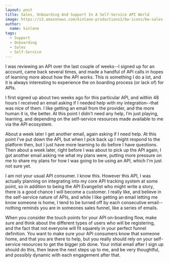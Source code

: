 ```yaml
---
layout: post
title: Sales, Onboarding And Support In A Self-Service API World
image: https://s3.amazonaws.com/kinlane-productions2/bw-icons/bw-sales.png
author:
  name: kinlane
tags:
  - Support
  - Onboarding
  - Sales
  - Self-Service
---
```

I was reviewing an API over the last couple of weeks--I signed up for an account, came back several times, and made a handful of API calls in hopes of learning more about how the API works. This is something I do a lot, and it is always interesting to experience the on boarding process (or lack of) for APIs.

I first signed up about two weeks ago for this particular API, and within 48 hours I received an email asking if I needed help with my integration--that was nice of them. I like getting an email from the provider, and the more human it is, the better. At this point I didn't need any help, I’m just playing, learning, and depending on the self-service resources made available to me via the API ecosystem.

About a week later I get another email, again asking if I need help. At this point I’ve put down the API, but when I pick back up I might respond to the platform then, but I just have more learning to do before I have questions. Then about a week later, right before I was about to pick up the API again, I got another email asking me what my plans were, putting more pressure on me to share my plans for how I was going to be using an API, which I'm just not sure yet.

I am not your usual API consumer. I know this. However this API, I was actually planning on integrating into my core API tracking system at some point, so in addition to being the API Evangelist who might write a story, there is a good chance I will become a customer. I really like, and believe in the self-service nature of APIs, and while I like getting an email letting me know someone is home, I tend to be turned off by each consecutive email--nothing reminds you are in someones sales funnel, like a series of emails.

When you consider the touch points for your API on-boarding flow, make sure and think about the different types of users who will be registering, and the fact that not everyone will fit squarely in your perfect funnel definition. You want to make sure your API consumers know that someone home, and that you are there to help, but you really should rely on your self-service resources to get the bigger job done. Your initial email after I sign up should do this, then leave the next steps up to me, and be very thoughtful, and possibly dynamic with each engagement after that.